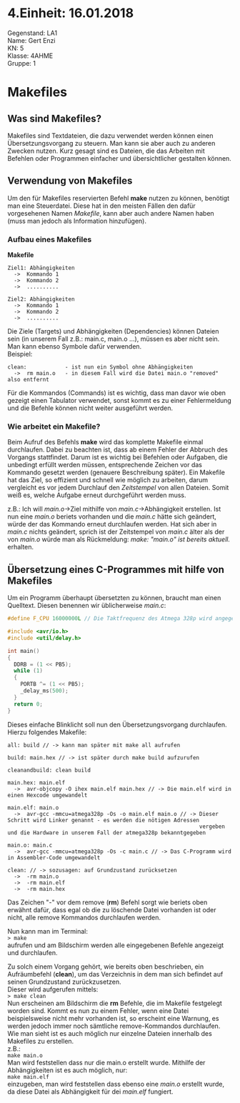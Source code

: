 # 4.Einheit: 16.01.2018

Gegenstand: LA1  
Name: Gert Enzi  
KN: 5  
Klasse: 4AHME  
Gruppe: 1  

# Makefiles  
## Was sind Makefiles?  
Makefiles sind Textdateien, die dazu verwendet werden können einen Übersetzungsvorgang zu steuern. Man kann sie aber auch zu anderen
Zwecken nutzen. Kurz gesagt sind es Dateien, die das Arbeiten mit Befehlen oder Programmen einfacher und übersichtlicher gestalten können.  
  
## Verwendung von Makefiles  
Um den für Makefiles reservierten Befehl **make** nutzen zu können, benötigt man eine Steuerdatei. Diese hat in den meisten Fällen den
dafür vorgesehenen Namen *Makefile*, kann aber auch andere Namen haben (muss man jedoch als Information hinzufügen).  

### Aufbau eines Makefiles  
**Makefile**
```
Ziel1: Abhängigkeiten 
  ->  Kommando 1
  ->  Kommando 2
  ->  ..........

Ziel2: Abhängigkeiten
  ->  Kommando 1
  ->  Kommando 2
  ->  ..........
```
Die Ziele (Targets) und Abhängigkeiten (Dependencies) können Dateien sein (in unserem Fall z.B.: main.c, main.o ...), müssen es aber nicht
sein. Man kann ebenso Symbole dafür verwenden.  
Beispiel:
```
clean:            - ist nun ein Symbol ohne Abhängigkeiten
  ->  rm main.o   - in diesem Fall wird die Datei main.o "removed" also entfernt
```
Für die Kommandos (Commands) ist es wichtig, dass man davor wie oben gezeigt einen Tabulator verwendet, sonst kommt es zu einer 
Fehlermeldung und die Befehle können nicht weiter ausgeführt werden.  

### Wie arbeitet ein Makefile?
Beim Aufruf des Befehls **make** wird das komplette Makefile einmal durchlaufen. Dabei zu beachten ist, dass ab einem Fehler der Abbruch
des Vorgangs stattfindet. Darum ist es wichtig bei Befehlen oder Aufgaben, die unbedingt erfüllt werden müssen, entsprechende Zeichen vor das Kommando gesetzt werden (genauere Beschreibung später). Ein Makefile hat das Ziel, so effizient und schnell wie möglich zu arbeiten, darum vergleicht es vor jedem Durchlauf den *Zeitstempel* von allen Dateien. Somit weiß es, welche Aufgabe erneut durchgeführt werden muss.  

z.B.: Ich will *main.o*->Ziel mithilfe von *main.c*->Abhängigkeit erstellen. Ist nun eine *main.o* beriets vorhanden und die *main.c* hätte sich geändert, würde der das Kommando erneut durchlaufen werden. Hat sich aber in *main.c* nichts geändert, sprich ist der Zeitstempel von *main.c* älter als der von *main.o* würde man als Rückmeldung: *make: "main.o" ist bereits aktuell.* erhalten.  
  
## Übersetzung eines C-Programmes mit hilfe von Makefiles  
Um ein Programm überhaupt übersetzten zu können, braucht man einen Quelltext. Diesen benennen wir üblicherweise *main.c*:  
```c
#define F_CPU 16000000L // Die Taktfrequenz des Atmega 328p wird angegeben

#include <avr/io.h>
#include <util/delay.h>

int main()
{
  DDRB = (1 << PB5);
  while (1)
  {
    PORTB ^= (1 << PB5);
    _delay_ms(500);
  }
  return 0;
}
```
  
Dieses einfache Blinklicht soll nun den Übersetzungsvorgang durchlaufen. Hierzu folgendes Makefile:  
```
all: build // -> kann man später mit make all aufrufen

build: main.hex // -> ist später durch make build aufzurufen

cleanandbuild: clean build

main.hex: main.elf
  ->  avr-objcopy -O ihex main.elf main.hex // -> Die main.elf wird in einen Hexcode umgewandelt

main.elf: main.o
  ->  avr-gcc -mmcu=atmega328p -Os -o main.elf main.o // -> Dieser Schritt wird Linker genannt - es werden die nötigen Adressen 
                                                            vergeben und die Hardware in unserem Fall der atmega328p bekanntgegeben
  
main.o: main.c
  ->  avr-gcc -mmcu=atmega328p -Os -c main.c // -> Das C-Programm wird in Assembler-Code umgewandelt
  
clean: // -> sozusagen: auf Grundzustand zurücksetzen
  ->  -rm main.o 
  ->  -rm main.elf
  ->  -rm main.hex
```
Das Zeichen "-" vor dem remove (**rm**) Befehl sorgt wie beriets oben erwähnt dafür, dass egal ob die zu löschende Datei vorhanden ist oder nicht, alle remove Kommandos durchlaufen werden.
  
Nun kann man im Terminal:  
```> make```  
aufrufen und am Bildschirm werden alle eingegebenen Befehle angezeigt und durchlaufen.  
  
Zu solch einem Vorgang gehört, wie bereits oben beschrieben, ein Aufräumbefehl (**clean**), um das Verzeichnis in dem man sich befindet 
auf seinen Grundzustand zurückzusetzen.  
Dieser wird aufgerufen mittels:  
```> make clean```    
Nun erscheinen am Bildschirm die **rm** Befehle, die im Makefile festgelegt worden sind. Kommt es nun zu einem Fehler, wenn eine Datei beispielsweise nicht mehr vorhanden ist, so erscheint eine Warnung, es werden jedoch immer noch sämtliche remove-Kommandos durchlaufen.  
Wie man sieht ist es auch möglich nur einzelne Dateien innerhalb des Makefiles zu erstellen.  
z.B.:  
```make main.o```  
Man wird feststellen dass nur die main.o erstellt wurde. Mithilfe der Abhängigkeiten ist es auch möglich, nur:  
```make main.elf```  
einzugeben, man wird feststellen dass ebenso eine *main.o* erstellt wurde, da diese Datei als Abhängigkeit für dei *main.elf* fungiert.  
